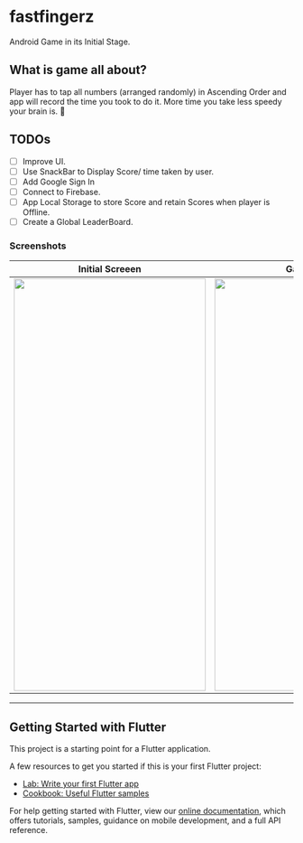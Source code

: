 # fastfingerz
Android Game in its Initial Stage.

## What is game all about?
Player has to tap all numbers (arranged randomly) in Ascending Order and app will record the time you took to do it.
More time you take less speedy your brain is. 🤷‍

## TODOs
 - [ ] Improve UI.
 - [ ] Use SnackBar to Display Score/ time taken by user.
 - [ ] Add Google Sign In
 - [ ] Connect to Firebase.
 - [ ] App Local Storage to store Score and retain Scores when player is Offline.
 - [ ] Create a Global LeaderBoard.
### Screenshots

|Initial Screeen|Game Over |
|:---:|:---:|
|<img src="SS1.jpg" width="340" height="730" />|<img src="SS2.jpg" width="340" height="730" />|


----------------------------------------------------------------------

## Getting Started with Flutter

This project is a starting point for a Flutter application.

A few resources to get you started if this is your first Flutter project:

- [Lab: Write your first Flutter app](https://flutter.dev/docs/get-started/codelab)
- [Cookbook: Useful Flutter samples](https://flutter.dev/docs/cookbook)

For help getting started with Flutter, view our
[online documentation](https://flutter.dev/docs), which offers tutorials,
samples, guidance on mobile development, and a full API reference.
